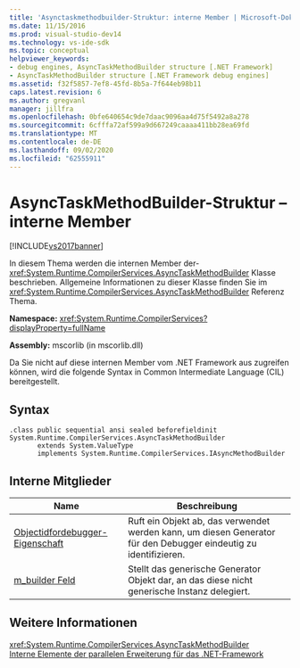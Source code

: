 ```yaml
---
title: 'Asynctaskmethodbuilder-Struktur: interne Member | Microsoft-Dokumentation'
ms.date: 11/15/2016
ms.prod: visual-studio-dev14
ms.technology: vs-ide-sdk
ms.topic: conceptual
helpviewer_keywords:
- debug engines, AsyncTaskMethodBuilder structure [.NET Framework]
- AsyncTaskMethodBuilder structure [.NET Framework debug engines]
ms.assetid: f32f5857-7ef8-45fd-8b5a-7f644eb98b11
caps.latest.revision: 6
ms.author: gregvanl
manager: jillfra
ms.openlocfilehash: 0bfe640654c9de7daac9096aa4d75f5492a8a278
ms.sourcegitcommit: 6cfffa72af599a9d667249caaaa411bb28ea69fd
ms.translationtype: MT
ms.contentlocale: de-DE
ms.lasthandoff: 09/02/2020
ms.locfileid: "62555911"
---
```

# <a name="asynctaskmethodbuilder-structure---internal-members"></a>AsyncTaskMethodBuilder-Struktur – interne Member
[!INCLUDE[vs2017banner](../../includes/vs2017banner.md)]

In diesem Thema werden die internen Member der- <xref:System.Runtime.CompilerServices.AsyncTaskMethodBuilder> Klasse beschrieben. Allgemeine Informationen zu dieser Klasse finden Sie im <xref:System.Runtime.CompilerServices.AsyncTaskMethodBuilder> Referenz Thema.  
  
 **Namespace:** <xref:System.Runtime.CompilerServices?displayProperty=fullName>  
  
 **Assembly:** mscorlib (in mscorlib.dll)  
  
 Da Sie nicht auf diese internen Member vom .NET Framework aus zugreifen können, wird die folgende Syntax in Common Intermediate Language (CIL) bereitgestellt.  
  
## <a name="syntax"></a>Syntax  
  
```  
.class public sequential ansi sealed beforefieldinit System.Runtime.CompilerServices.AsyncTaskMethodBuilder  
       extends System.ValueType  
       implements System.Runtime.CompilerServices.IAsyncMethodBuilder  
```  
  
## <a name="internal-members"></a>Interne Mitglieder  
  
|Name|Beschreibung|  
|----------|-----------------|  
|[Objectidfordebugger-Eigenschaft](../../extensibility/debugger/asynctaskmethodbuilder-objectidfordebugger-property.md)|Ruft ein Objekt ab, das verwendet werden kann, um diesen Generator für den Debugger eindeutig zu identifizieren.|  
|[m_builder Feld](../../extensibility/debugger/asynctaskmethodbuilder-m-builder-field.md)|Stellt das generische Generator Objekt dar, an das diese nicht generische Instanz delegiert.|  
  
## <a name="see-also"></a>Weitere Informationen  
 <xref:System.Runtime.CompilerServices.AsyncTaskMethodBuilder>   
 [Interne Elemente der parallelen Erweiterung für das .NET-Framework](../../extensibility/debugger/parallel-extension-internals-for-the-dotnet-framework.md)
